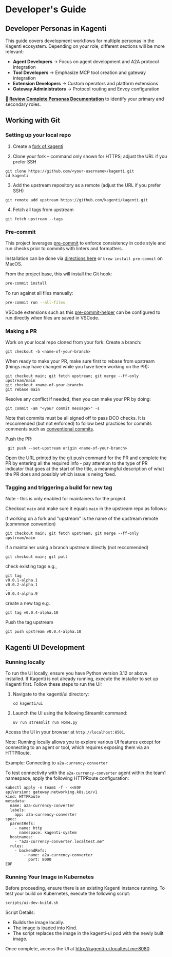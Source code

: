 # Developer's Guide

## Developer Personas in Kagenti

This guide covers development workflows for multiple personas in the Kagenti ecosystem. Depending on your role, different sections will be more relevant:

- **Agent Developers** → Focus on agent development and A2A protocol integration
- **Tool Developers** → Emphasize MCP tool creation and gateway integration  
- **Extension Developers** → Custom operators and platform extensions
- **Gateway Administrators** → Protocol routing and Envoy configuration

**👥 [Review Complete Personas Documentation](../PERSONAS_AND_ROLES.md)** to identify your primary and secondary roles.

## Working with Git

### Setting up your local repo

1. Create a [fork of kagenti](https://github.com/kagenti/kagenti/fork)

2. Clone your fork – command only shown for HTTPS; adjust the URL if you prefer SSH

```shell
git clone https://github.com/<your-username>/kagenti.git
cd kagenti
```

3. Add the upstream repository as a remote (adjust the URL if you prefer SSH)

```shell
git remote add upstream https://github.com/kagenti/kagenti.git
```

4. Fetch all tags from upstream

```shell
git fetch upstream --tags
```

### Pre-commit

This project leverages [pre-commit](https://pre-commit.com/) to enforce consistency in code style and run checks prior to commits with linters and formatters.

Installation can be done via [directions here](https://pre-commit.com/#installation) or `brew install pre-commit` on MacOS.

From the project base, this will install the Git hook:
```sh
pre-commit install
```

To run against all files manually:
```sh
pre-commit run --all-files
```

VSCode extensions such as this [pre-commit-helper](https://marketplace.visualstudio.com/items?itemName=elagil.pre-commit-helper) can be configured to run directly when files are saved in VSCode.

### Making a PR

Work on your local repo cloned from your fork. Create a branch:

```shell
git checkout -b <name-of-your-branch>
```

When ready to make your PR, make sure first to rebase from upstream
(things may have changed while you have been working on the PR):

```shell
git checkout main; git fetch upstream; git merge --ff-only upstream/main
git checkout <name-of-your-branch>
git rebase main
```

Resolve any conflict if needed, then you can make your PR by doing:

```shell
git commit -am "<your commit message>" -s
```

Note that commits must be all signed off to pass DCO checks.
It is reccomended (but not enforced) to follow best practices
for commits comments such as [conventional commits](https://www.conventionalcommits.org/en/v1.0.0/).

Push the PR:

```shell
 git push --set-upstream origin <name-of-your-branch>
 ```

 Open the URL printed by the git push command for the PR and complete the PR by
 entering all the required info - pay attention to the type of PR indicator that goes
 at the start of the title, a meaningful description of what the PR does
 and possibly which issue is neing fixed.


### Tagging and triggering a build for new tag

Note - this is only enabled for maintainers for the project.

Checkout `main` and make sure it equals `main` in the upstream repo as follows:

if working on a fork and "upstream" is the name of the upstream remote (commmon convention)

```shell
git checkout main; git fetch upstream; git merge --ff-only upstream/main
```

if a maintainer using a branch upstream directly (not reccomended)

```shell
git checkout main; git pull
```

check existing tags e.g.,

```shell
git tag
v0.0.1-alpha.1
v0.0.2-alpha.1
...
v0.0.4-alpha.9
```

create a new tag e.g.

```shell
git tag v0.0.4-alpha.10
```

Push the tag upstream

```shell
git push upstream v0.0.4-alpha.10
```

## Kagenti UI Development

### Running locally

To run the UI locally, ensure you have Python version 3.12 or above installed.
If Kagenti is not already running, execute the installer to set up Kagenti first.
Follow these steps to run the UI:

1. Navigate to the kagenti/ui directory:

    ```shell
    cd kagenti/ui
    ```

2. Launch the UI using the following Streamlit command:

    ```shell
    uv run streamlit run Home.py
    ```

Access the UI in your browser at `http://localhost:8501`.

Note: Running locally allows you to explore various UI features except for connecting to an agent or tool, which requires exposing them via an HTTPRoute.

Example: Connecting to `a2a-currency-converter`

To test connectivity with the `a2a-currency-converter` agent within
the team1 namespace, apply the following HTTPRoute configuration:

```shell
kubectl apply -n team1 -f - <<EOF
apiVersion: gateway.networking.k8s.io/v1
kind: HTTPRoute
metadata:
  name: a2a-currency-converter
  labels:
    app: a2a-currency-converter
spec:
  parentRefs:
    - name: http
      namespace: kagenti-system
  hostnames:
    - "a2a-currency-converter.localtest.me"
  rules:
    - backendRefs:
        - name: a2a-currency-converter
          port: 8000
EOF
```

### Running Your Image in Kubernetes

Before proceeding, ensure there is an existing Kagenti instance
running. To test your build on Kubernetes, execute the following script:

```shell
scripts/ui-dev-build.sh
```

Script Details:

- Builds the image locally.
- The image is loaded into Kind.
- The script replaces the image in the kagenti-ui pod with the newly built image.

Once complete, access the UI at http://kagenti-ui.localtest.me:8080.

